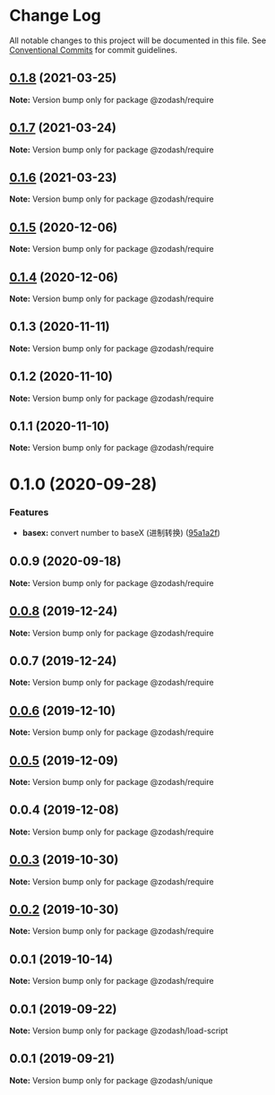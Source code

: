 # Change Log

All notable changes to this project will be documented in this file.
See [Conventional Commits](https://conventionalcommits.org) for commit guidelines.

## [0.1.8](https://github.com/zcorky/zodash/compare/@zodash/require@0.1.7...@zodash/require@0.1.8) (2021-03-25)

**Note:** Version bump only for package @zodash/require





## [0.1.7](https://github.com/zcorky/zodash/compare/@zodash/require@0.1.6...@zodash/require@0.1.7) (2021-03-24)

**Note:** Version bump only for package @zodash/require





## [0.1.6](https://github.com/zcorky/zodash/compare/@zodash/require@0.1.5...@zodash/require@0.1.6) (2021-03-23)

**Note:** Version bump only for package @zodash/require





## [0.1.5](https://github.com/zcorky/zodash/compare/@zodash/require@0.1.4...@zodash/require@0.1.5) (2020-12-06)

**Note:** Version bump only for package @zodash/require





## [0.1.4](https://github.com/zcorky/zodash/compare/@zodash/require@0.1.3...@zodash/require@0.1.4) (2020-12-06)

**Note:** Version bump only for package @zodash/require





## 0.1.3 (2020-11-11)

**Note:** Version bump only for package @zodash/require





## 0.1.2 (2020-11-10)

**Note:** Version bump only for package @zodash/require





## 0.1.1 (2020-11-10)

**Note:** Version bump only for package @zodash/require





# 0.1.0 (2020-09-28)


### Features

* **basex:** convert number to baseX (进制转换) ([95a1a2f](https://github.com/zcorky/zodash/commit/95a1a2f361d73de5caa3b8e297c1643e97e40983))





## 0.0.9 (2020-09-18)

**Note:** Version bump only for package @zodash/require





## [0.0.8](https://github.com/zcorky/zodash/compare/@zodash/require@0.0.7...@zodash/require@0.0.8) (2019-12-24)

**Note:** Version bump only for package @zodash/require





## 0.0.7 (2019-12-24)

**Note:** Version bump only for package @zodash/require





## [0.0.6](https://github.com/zcorky/zodash/compare/@zodash/require@0.0.5...@zodash/require@0.0.6) (2019-12-10)

**Note:** Version bump only for package @zodash/require





## [0.0.5](https://github.com/zcorky/zodash/compare/@zodash/require@0.0.4...@zodash/require@0.0.5) (2019-12-09)

**Note:** Version bump only for package @zodash/require





## 0.0.4 (2019-12-08)

**Note:** Version bump only for package @zodash/require





## [0.0.3](https://github.com/zcorky/zodash/compare/@zodash/require@0.0.2...@zodash/require@0.0.3) (2019-10-30)

**Note:** Version bump only for package @zodash/require





## [0.0.2](https://github.com/zcorky/zodash/compare/@zodash/require@0.0.1...@zodash/require@0.0.2) (2019-10-30)

**Note:** Version bump only for package @zodash/require





## 0.0.1 (2019-10-14)

**Note:** Version bump only for package @zodash/require





## 0.0.1 (2019-09-22)

**Note:** Version bump only for package @zodash/load-script





## 0.0.1 (2019-09-21)

**Note:** Version bump only for package @zodash/unique

